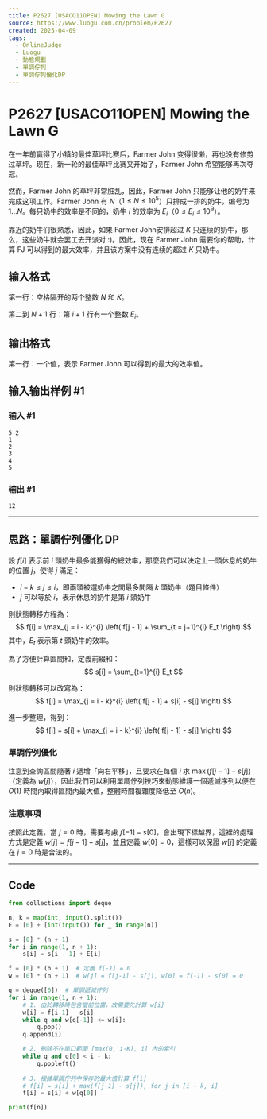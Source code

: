 ```yaml
---
title: P2627 [USACO11OPEN] Mowing the Lawn G
source: https://www.luogu.com.cn/problem/P2627
created: 2025-04-09
tags:
  - OnlineJudge
  - Luogu
  - 動態規劃
  - 單調佇列
  - 單調佇列優化DP
---
```

# P2627 [USACO11OPEN] Mowing the Lawn G

在一年前赢得了小镇的最佳草坪比赛后，Farmer John 变得很懒，再也没有修剪过草坪。现在，新一轮的最佳草坪比赛又开始了，Farmer John 希望能够再次夺冠。

然而，Farmer John 的草坪非常脏乱，因此，Farmer John 只能够让他的奶牛来完成这项工作。Farmer John 有 $N$（$1\le N\le 10^5$）只排成一排的奶牛，编号为 $1\ldots N$。每只奶牛的效率是不同的，奶牛 $i$ 的效率为 $E_i$（$0\le E_i\le 10^9$）。

靠近的奶牛们很熟悉，因此，如果 Farmer John安排超过 $K$ 只连续的奶牛，那么，这些奶牛就会罢工去开派对 :)。因此，现在 Farmer John 需要你的帮助，计算 FJ 可以得到的最大效率，并且该方案中没有连续的超过 $K$ 只奶牛。

## 输入格式

第一行：空格隔开的两个整数 $N$ 和 $K$。

第二到 $N+1$ 行：第 $i+1$ 行有一个整数 $E_i$。

## 输出格式

第一行：一个值，表示 Farmer John 可以得到的最大的效率值。

## 输入输出样例 #1

### 输入 #1

```
5 2
1
2
3
4
5
```

### 输出 #1

```
12
```

---

## 思路：單調佇列優化 DP

設 $f[i]$ 表示前 $i$ 頭奶牛最多能獲得的總效率，那麼我們可以決定上一頭休息的奶牛的位置 $j$，使得 $j$ 滿足：
- $i - k \leq j \leq i$，即兩頭被選奶牛之間最多間隔 $k$ 頭奶牛（題目條件）
- $j$ 可以等於 $i$，表示休息的奶牛是第 $i$ 頭奶牛

則狀態轉移方程為：
$$
f[i] = \max_{j = i - k}^{i} \left( f[j - 1] + \sum_{t = j+1}^{i} E_t \right)
$$
其中，$E_t$ 表示第 $t$ 頭奶牛的效率。

為了方便計算區間和，定義前綴和：
$$
s[i] = \sum_{t=1}^{i} E_t
$$

則狀態轉移可以改寫為：
$$
f[i] = \max_{j = i - k}^{i} \left( f[j - 1] + s[i] - s[j] \right)
$$

進一步整理，得到：
$$
f[i] = s[i] + \max_{j = i - k}^{i} \left( f[j - 1] - s[j] \right)
$$

### 單調佇列優化

注意到查詢區間隨著 $i$ 遞增「向右平移」，且要求在每個 $i$ 求 $\max (f[j-1] - s[j])$（定義為 $w[j]$），因此我們可以利用單調佇列技巧來動態維護一個遞減序列以便在 $O(1)$ 時間內取得區間內最大值，整體時間複雜度降低至 $O(n)$。

### 注意事項

按照此定義，當 $j = 0$ 時，需要考慮 $f[-1] - s[0]$，會出現下標越界，這裡的處理方式是定義 $w[j] = f[j-1] - s[j]$，並且定義 $w[0] = 0$，這樣可以保證 $w[j]$ 的定義在 $j = 0$ 時是合法的。

---

## Code

```python
from collections import deque

n, k = map(int, input().split())
E = [0] + [int(input()) for _ in range(n)]

s = [0] * (n + 1)
for i in range(1, n + 1):
    s[i] = s[i - 1] + E[i]

f = [0] * (n + 1)  # 定義 f[-1] = 0
w = [0] * (n + 1)  # w[j] = f[j-1] - s[j], w[0] = f[-1] - s[0] = 0

q = deque([0])  # 單調遞減佇列
for i in range(1, n + 1):
    # 1. 由於轉移時包含當前位置，故需要先計算 w[i]
    w[i] = f[i-1] - s[i]
    while q and w[q[-1]] <= w[i]:
        q.pop()
    q.append(i)

    # 2. 刪除不在窗口範圍 [max(0, i-K), i] 內的索引
    while q and q[0] < i - k:
        q.popleft()
    
    # 3. 根據單調佇列中保存的最大值計算 f[i]
    # f[i] = s[i] + max(f[j-1] - s[j]), for j in [i - k, i]
    f[i] = s[i] + w[q[0]]

print(f[n])
```